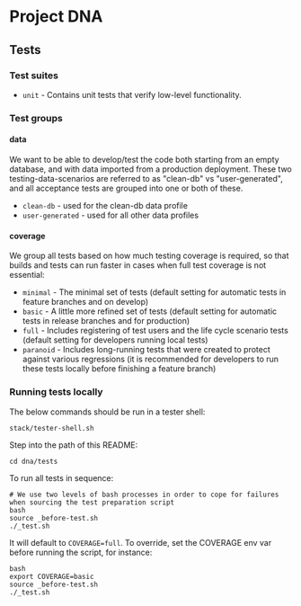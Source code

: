 Project DNA
===========

## Tests

### Test suites

* `unit` - Contains unit tests that verify low-level functionality.

### Test groups

#### data

We want to be able to develop/test the code both starting from an empty database, and with data imported from a production deployment. These two testing-data-scenarios are referred to as "clean-db" vs "user-generated", and all acceptance tests are grouped into one or both of these.

* `clean-db` - used for the clean-db data profile
* `user-generated` - used for all other data profiles

#### coverage

We group all tests based on how much testing coverage is required, so that builds and tests can run faster in cases when full test coverage is not essential:

* `minimal` - The minimal set of tests (default setting for automatic tests in feature branches and on develop)
* `basic` - A little more refined set of tests (default setting for automatic tests in release branches and for production)
* `full` - Includes registering of test users and the life cycle scenario tests (default setting for developers running local tests)
* `paranoid` - Includes long-running tests that were created to protect against various regressions (it is recommended for developers to run these tests locally before finishing a feature branch)

### Running tests locally

The below commands should be run in a tester shell:

    stack/tester-shell.sh

Step into the path of this README:

    cd dna/tests

To run all tests in sequence:

    # We use two levels of bash processes in order to cope for failures when sourcing the test preparation script
    bash
    source _before-test.sh
    ./_test.sh

It will default to `COVERAGE=full`. To override, set the COVERAGE env var before running the script, for instance:

    bash
    export COVERAGE=basic
    source _before-test.sh
    ./_test.sh
